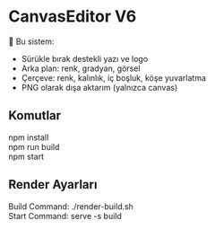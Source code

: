 # CanvasEditor V6

🚀 Bu sistem:
- Sürükle bırak destekli yazı ve logo
- Arka plan: renk, gradyan, görsel
- Çerçeve: renk, kalınlık, iç boşluk, köşe yuvarlatma
- PNG olarak dışa aktarım (yalnızca canvas)

## Komutlar
npm install  
npm run build  
npm start

## Render Ayarları
Build Command: ./render-build.sh  
Start Command: serve -s build
